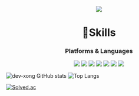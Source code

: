 <div align="center">

<img src="https://capsule-render.vercel.app/api?type=Waving&color=FFD8D8&height=200&section=header&text=Welcome+to+Dev-xong+GitHub!👋&fontSize=50&fontColor=FFFFFF" />

# 💪Skills

### Platforms & Languages

<img src="https://img.shields.io/badge/Java-007396.svg?&style=for-the-badge&logo=Java&logoColor=white" />
<img src="https://img.shields.io/badge/JavaScript-F7DF1E.svg?&style=for-the-badge&logo=JavaScript&logoColor=white" />
<img src="https://img.shields.io/badge/oracle-F80000.svg?&style=for-the-badge&logo=oracle&logoColor=white" />
<img src="https://img.shields.io/badge/spring-6DB33F.svg?&style=for-the-badge&logo=spring&logoColor=white" />
<img src="https://img.shields.io/badge/springboot-6DB33F.svg?&style=for-the-badge&logo=springboot&logoColor=white" />
<img src="https://img.shields.io/badge/macos-000000.svg?&style=for-the-badge&logo=macos&logoColor=white" />
<img src="https://img.shields.io/badge/mysql-4479A1.svg?&style=for-the-badge&logo=mysql&logoColor=white" />
</div>

![dev-xong GitHub stats](https://github-readme-stats.vercel.app/api?username=anuraghazra&theme=tokyonight&show_icons=true)
![Top Langs](https://github-readme-stats.vercel.app/api/top-langs/?username=dev-xong&layout=compact&theme=dark)

[![Solved.ac](http://mazassumnida.wtf/api/v2/generate_badge?boj=dev_xong)](https://solved.ac/dev_xong)
